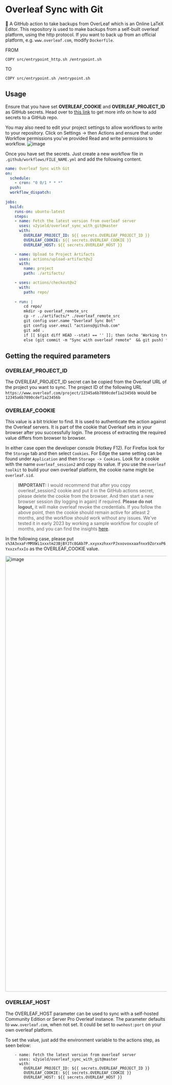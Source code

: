 # Overleaf Sync with Git


🤖 A GitHub action to take backups from OverLeaf which is an Online LaTeX Editor.
This repository is used to make backups from a self-built overleaf platform, using the http protocol. If you want to back up from an official platform, e.g. ``www.overleaf.com``, modify ``Dockerfile``.

FROM

```shell
COPY src/entrypoint_http.sh /entrypoint.sh
```

TO

```shell
COPY src/entrypoint.sh /entrypoint.sh
```

## Usage

Ensure that you have set **OVERLEAF_COOKIE** and **OVERLEAF_PROJECT_ID** as GitHub secrets. Head over to [this link](https://docs.github.com/en/actions/reference/encrypted-secrets#creating-encrypted-secrets-for-a-repository) to get more info on how to add secrets to a GitHub repo.

You may also need to edit your project settings to allow workflows to write to your repository. Click on Settings -> then Actions and ensure that under Workflow permissions you've provided Read and write permissions to workflow.
![image](https://github.com/MattHeffNT/overleaf_sync_with_git/assets/43654114/a1a7203c-3ff4-4712-ba3e-d32df0605b50)


Once you have set the secrets. Just create a new workflow file in `.github/workflows/FILE_NAME.yml` and add the following content.
```yaml
name: Overleaf Sync with Git
on:
  schedule:
    - cron: "0 0/1 * * *"
  push:
  workflow_dispatch:
      
jobs:
  build:
    runs-on: ubuntu-latest
    steps:
    - name: Fetch the latest version from overleaf server
      uses: v2yield/overleaf_sync_with_git@master
      with:
        OVERLEAF_PROJECT_ID: ${{ secrets.OVERLEAF_PROJECT_ID }}
        OVERLEAF_COOKIE: ${{ secrets.OVERLEAF_COOKIE }}
        OVERLEAF_HOST: ${{ secrets.OVERLEAF_HOST }}

    - name: Upload to Project Artifacts
      uses: actions/upload-artifact@v2
      with:
        name: project
        path: ./artifacts/

    - uses: actions/checkout@v2
      with:
        path: repo/
    
    - run: |
        cd repo/
        mkdir -p overleaf_remote_src
        cp -r ../artifacts/* ./overleaf_remote_src
        git config user.name "Overleaf Sync Bot"
        git config user.email "actions@github.com"
        git add .
        if [[ $(git diff HEAD --stat) == '' ]]; then (echo 'Working tree is clean') 
        else (git commit -m "Sync with overleaf remote"  && git push) fi
```

## Getting the required parameters
### OVERLEAF_PROJECT_ID
The OVERLEAF_PROJECT_ID secret can be copied from the Overleaf URL of the project you want to sync.
The project ID of the following URL ```https://www.overleaf.com/project/12345a6b7890cdef1a23456b``` would be ```12345a6b7890cdef1a23456b```

### OVERLEAF_COOKIE
This value is a bit trickier to find. It is used to authenticate the action against the Overleaf servers. It is part of the cookie that Overleaf sets in your browser after you successfully login. The process of extracting the required value differs from browser to browser.

In either case open the developer console (Hotkey F12). For Firefox look for the ```Storage``` tab and then select ```Cookies```. For Edge the same setting can be found under ```Application``` and then ```Storage -> Cookies```.
Look for a cookie with the name ```overleaf_session2``` and copy its value. If you use the ```overleaf toolkit``` to build your own overleaf platform, the cookie name might be ```overleaf.sid```.

> **IMPORTANT:** I would recommend that after you copy overleaf_session2 cookie and put it in the GitHub actions secret, please delete the cookie from the browser. And then start a new browser session (by logging in again) if required. **Please do not logout,** it will make overleaf revoke the credentials. If you follow the above point, then the cookie should remain active for atleast 2 months, and the workflow should work without any issues. We've tested it in early 2023 by working a sample workflow for couple of months, and you can find the insights [here](https://github.com/subhamX/overleaf_sync_with_git/pull/4#issuecomment-1355116634).

In the following case, please put `s%3A3xxaFrMMXWi1xxxtm23BjBYJTc8GAb7P.xxyxxzhxxrPJxxovoxxaafnxx9ZorxxP6YxxzxfxxIo` as the OVERLEAF_COOKIE value.

<img width="1357" alt="image" src="https://user-images.githubusercontent.com/43654114/219082856-5a235fe7-5884-4b2f-b176-52912dd863ae.png">

### OVERLEAF_HOST
The OVERLEAF_HOST parameter can be used to sync with a self-hosted Community Edition or Server Pro Overleaf instance. The parameter defaults to `www.overleaf.com`, when not set. It could be set to `ownhost:port` on your own overleaf platform.

To set the value, just add the environment variable to the actions step, as seen below:
```
    - name: Fetch the latest version from overleaf server
      uses: v2yield/overleaf_sync_with_git@master
      with:
        OVERLEAF_PROJECT_ID: ${{ secrets.OVERLEAF_PROJECT_ID }}
        OVERLEAF_COOKIE: ${{ secrets.OVERLEAF_COOKIE }}
        OVERLEAF_HOST: ${{ secrets.OVERLEAF_HOST }}
```
